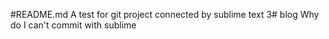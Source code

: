 #README.md
A test for git project connected by sublime text 3# blog 
Why do I can't commit with sublime